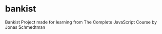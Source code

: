 # bankist
Bankist Project made for learning from The Complete JavaScript Course by Jonas Schmedtman
